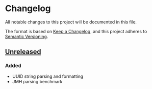 # Changelog

All notable changes to this project will be documented in this file.

The format is based on [Keep a Changelog](https://keepachangelog.com/), and this 
project adheres to [Semantic Versioning](https://semver.org/).

## [Unreleased]
### Added
- UUID string parsing and formatting
- JMH parsing benchmark

[Unreleased]: https://github.com/Fleshgrinder/kotlin-uuid
